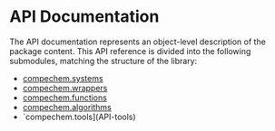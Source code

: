 # API Documentation

The API documentation represents an object-level description of the package content.
This API reference is divided into the following submodules, matching the structure of the library:

* [compechem.systems](API-systems)
* [compechem.wrappers](API-wrappers)
* [compechem.functions](API-functions)
* [compechem.algorithms](API-algorithms)
* `compechem.tools](API-tools)
